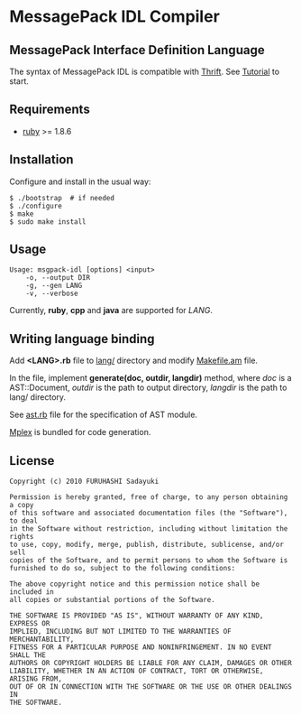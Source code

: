 MessagePack IDL Compiler
========================

## MessagePack Interface Definition Language

The syntax of MessagePack IDL is compatible with [Thrift](http://incubator.apache.org/thrift/).
See [Tutorial](http://wiki.apache.org/thrift/Tutorial) to start.


## Requirements

  - [ruby](http://www.ruby-lang.org/) >= 1.8.6


## Installation

Configure and install in the usual way:

    $ ./bootstrap  # if needed
    $ ./configure
    $ make
    $ sudo make install


## Usage

    Usage: msgpack-idl [options] <input>
        -o, --output DIR
        -g, --gen LANG
        -v, --verbose

Currently, **ruby**, **cpp** and **java** are supported for *LANG*.


## Writing language binding

Add **&lt;LANG&gt;.rb** file to [lang/](http://github.com/msgpack/msgpack-rpc/blob/master/idl/lang/) directory and modify [Makefile.am](http://github.com/msgpack/msgpack-rpc/blob/master/idl/Makefile.am) file.

In the file, implement **generate(doc, outdir, langdir)** method, where *doc* is a AST::Document, *outdir* is the path to output directory, *langdir* is the path to lang/ directory.

See [ast.rb](http://github.com/msgpack/msgpack-rpc/blob/master/idl/ast.rb) file for the specification of AST module.

[Mplex](http://github.com/frsyuki/mplex) is bundled for code generation.


## License

    Copyright (c) 2010 FURUHASHI Sadayuki
    
    Permission is hereby granted, free of charge, to any person obtaining a copy
    of this software and associated documentation files (the "Software"), to deal
    in the Software without restriction, including without limitation the rights
    to use, copy, modify, merge, publish, distribute, sublicense, and/or sell
    copies of the Software, and to permit persons to whom the Software is
    furnished to do so, subject to the following conditions:
    
    The above copyright notice and this permission notice shall be included in
    all copies or substantial portions of the Software.
    
    THE SOFTWARE IS PROVIDED "AS IS", WITHOUT WARRANTY OF ANY KIND, EXPRESS OR
    IMPLIED, INCLUDING BUT NOT LIMITED TO THE WARRANTIES OF MERCHANTABILITY,
    FITNESS FOR A PARTICULAR PURPOSE AND NONINFRINGEMENT. IN NO EVENT SHALL THE
    AUTHORS OR COPYRIGHT HOLDERS BE LIABLE FOR ANY CLAIM, DAMAGES OR OTHER
    LIABILITY, WHETHER IN AN ACTION OF CONTRACT, TORT OR OTHERWISE, ARISING FROM,
    OUT OF OR IN CONNECTION WITH THE SOFTWARE OR THE USE OR OTHER DEALINGS IN
    THE SOFTWARE.

